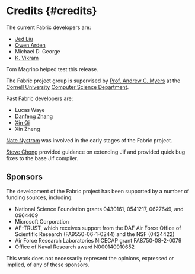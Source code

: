 Credits {#credits}
=======
The current Fabric developers are:

  * [Jed Liu](http://www.cs.cornell.edu/~liujed/)
  * [Owen Arden](http://www.cs.cornell.edu/~owen/)
  * Michael D. George
  * [K. Vikram](http://www.cs.cornell.edu/~kvikram/)

Tom Magrino helped test this release.

The Fabric project group is supervised by [Prof. Andrew C.
Myers](http://www.cs.cornell.edu/andru/) at the [Cornell
University](http://www.cornell.edu/) [Computer
Science Department](http://www.cs.cornell.edu/).

Past Fabric developers are:

  * Lucas Waye
  * [Danfeng Zhang](http://www.cs.cornell.edu/~dfzhang)
  * [Xin Qi](https://sites.google.com/site/qixin99/)
  * Xin Zheng

[Nate Nystrom](http://www.inf.usi.ch/nystrom/) was involved in the early stages
of the Fabric project.

[Steve Chong](http://people.seas.harvard.edu/~chong/) provided guidance on
extending Jif and provided quick bug fixes to the base Jif compiler.


Sponsors
--------
The development of the Fabric project has been supported by a number
of funding sources, including:

  * National Science Foundation grants 0430161, 0541217, 0627649, and
    0964409
  * Microsoft Corporation
  * AF-TRUST, which receives support from the DAF Air Force Office
    of Scientific Research (FA9550-06-1-0244) and the NSF (0424422)
  * Air Force Research Laboratories NICECAP grant FA8750-08-2-0079
  * Office of Naval Research award N000140910652

This work does not necessarily represent the opinions, expressed or
implied, of any of these sponsors.
